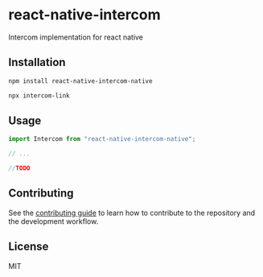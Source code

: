 # react-native-intercom

Intercom implementation for react native

## Installation

```sh
npm install react-native-intercom-native
```

```sh
npx intercom-link
```

## Usage

```js
import Intercom from "react-native-intercom-native";

// ...

//TODO
```

## Contributing

See the [contributing guide](CONTRIBUTING.md) to learn how to contribute to the repository and the development workflow.

## License

MIT
